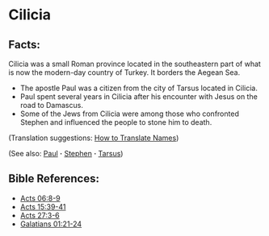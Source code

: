 # Cilicia #

## Facts: ##

Cilicia was a small Roman province located in the southeastern part of what is now the modern-day country of Turkey. It borders the Aegean Sea.

* The apostle Paul was a citizen from the city of Tarsus located in Cilicia.
* Paul spent several years in Cilicia after his encounter with Jesus on the road to Damascus.
* Some of the Jews from Cilicia were among those who confronted Stephen and influenced the people to stone him to death.

(Translation suggestions: [How to Translate Names](https://git.door43.org/Door43/en-ta-translate-vol1/src/master/content/translate_names.md))

(See also: [Paul](../other/paul.md) **·** [Stephen](../other/stephen.md) **·** [Tarsus](../other/tarsus.md))

## Bible References: ##

* [Acts 06:8-9](https://door43.org/en/bible/notes/act/06/08)
* [Acts 15:39-41](https://door43.org/en/bible/notes/act/15/39)
* [Acts 27:3-6](https://door43.org/en/bible/notes/act/27/03)
* [Galatians 01:21-24](https://door43.org/en/bible/notes/gal/01/21)

